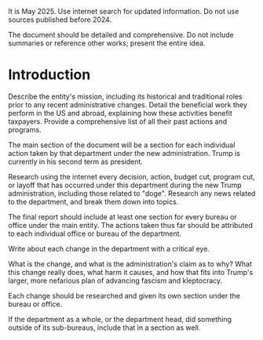 It is May 2025. Use internet search for updated information. Do not use sources published before 2024.

The document should be detailed and comprehensive. Do not include summaries or reference other works; present the entire idea.

# Introduction

Describe the entity's mission, including its historical and traditional roles prior to any recent administrative changes. Detail the beneficial work they perform in the US and abroad, explaining how these activities benefit taxpayers. Provide a comprehensive list of all their past actions and programs.

The main section of the document will be a section for each individual action taken by that department under the new administration. Trump is currently in his second term as president.

Research using the internet every decision, action, budget cut, program cut, or layoff that has occurred under this department during the new Trump administration, including those related to "doge". Research any news related to the department, and break them down into topics.

The final report should include at least one section for every bureau or office under the main entity. The actions taken thus far should be attributed to each individual office or bureau of the department.

Write about each change in the department with a critical eye.

What is the change, and what is the administration's claim as to why?
What this change really does, what harm it causes, and how that fits into Trump's larger, more nefarious plan of advancing fascism and kleptocracy.

Each change should be researched and given its own section under the bureau or office.

If the department as a whole, or the department head, did something outside of its sub-bureaus, include that in a section as well.